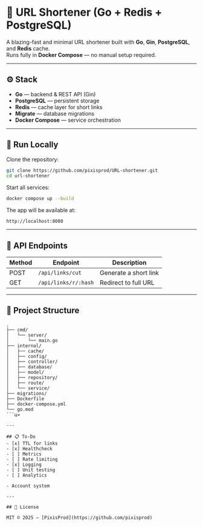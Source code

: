 # 🔗 URL Shortener (Go + Redis + PostgreSQL)

A blazing-fast and minimal URL shortener built with **Go**, **Gin**, **PostgreSQL**, and **Redis** cache.  
Runs fully in **Docker Compose** — no manual setup required.

---

## ⚙️ Stack
- **Go** — backend & REST API (Gin)
- **PostgreSQL** — persistent storage
- **Redis** — cache layer for short links
- **Migrate** — database migrations
- **Docker Compose** — service orchestration

---

## 🚀 Run Locally

Clone the repository:

```bash
git clone https://github.com/pixisprod/URL-shortener.git
cd url-shortener
```

Start all services:

```bash
docker compose up --build
```

The app will be available at:
```
http://localhost:8080
```

---

## 📡 API Endpoints

| Method | Endpoint             | Description            |
|--------|----------------------|------------------------|
| POST   | `/api/links/cut`     | Generate a short link  |
| GET    | `/api/links/r/:hash` | Redirect to full URL   |

---

## 🧱 Project Structure

```
.
├── cmd/
│   └── server/
│       └── main.go
├── internal/
│   ├── cache/
│   ├── config/
│   ├── controller/
│   ├── database/
│   ├── model/
│   ├── repository/
│   ├── route/
│   └── service/
├── migrations/
├── Dockerfile
├── docker-compose.yml
└── go.mod
```ц=

---

## 📋 To-Do
- [x] TTL for links
- [x] Healthcheck
- [ ] Metrics
- [ ] Rate limiting
- [x] Logging
- [ ] Unit testing
- [ ] Analytics

- Account system

---

## 📄 License

MIT © 2025 — [PixisProd](https://github.com/pixisprod)
